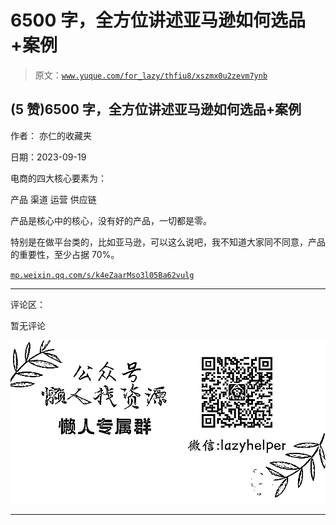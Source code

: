 # 6500 字，全方位讲述亚马逊如何选品+案例

> 原文：[`www.yuque.com/for_lazy/thfiu8/xszmx0u2zevm7ynb`](https://www.yuque.com/for_lazy/thfiu8/xszmx0u2zevm7ynb)

## (5 赞)6500 字，全方位讲述亚马逊如何选品+案例

作者： 亦仁的收藏夹

日期：2023-09-19

电商的四大核心要素为：

产品
渠道
运营
供应链

产品是核心中的核心，没有好的产品，一切都是零。

特别是在做平台类的，比如亚马逊，可以这么说吧，我不知道大家同不同意，产品的重要性，至少占据 70%。

[`mp.weixin.qq.com/s/k4eZaarMso3l05Ba62vulg`](https://mp.weixin.qq.com/s/k4eZaarMso3l05Ba62vulg)

* * *

评论区：

暂无评论

![](img/1c37d505930596d12a88ab23e11aa07a.png)

* * *